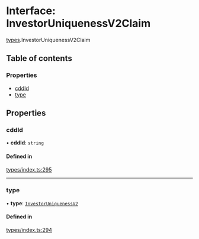 # Interface: InvestorUniquenessV2Claim

[types](../wiki/types).InvestorUniquenessV2Claim

## Table of contents

### Properties

- [cddId](../wiki/types.InvestorUniquenessV2Claim#cddid)
- [type](../wiki/types.InvestorUniquenessV2Claim#type)

## Properties

### cddId

• **cddId**: `string`

#### Defined in

[types/index.ts:295](https://github.com/PolymeshAssociation/polymesh-sdk/blob/3d14e829/src/types/index.ts#L295)

___

### type

• **type**: [`InvestorUniquenessV2`](../wiki/types.ClaimType#investoruniquenessv2)

#### Defined in

[types/index.ts:294](https://github.com/PolymeshAssociation/polymesh-sdk/blob/3d14e829/src/types/index.ts#L294)
